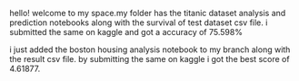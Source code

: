 hello!
welcome to my space.my folder has the titanic dataset analysis and prediction notebooks along with the survival of test dataset csv file. i submitted the same on kaggle and got a accuracy of 75.598% 

i just added the boston housing analysis notebook to my branch along with the result csv file. by submitting the same on kaggle i got the best score of 4.61877.